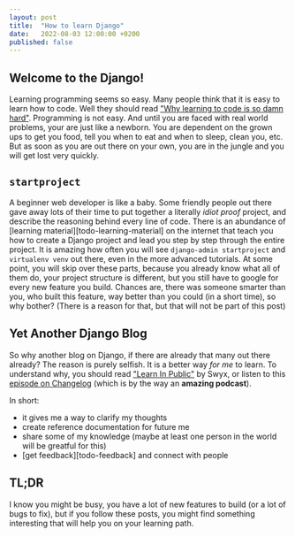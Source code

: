 ```yaml
---
layout: post
title:  "How to learn Django"
date:   2022-08-03 12:00:00 +0200
published: false
---
```


## Welcome to the Django!

Learning programming seems so easy.
Many people think that it is easy to learn how to code.
Well they should read ["Why learning to code is so damn hard"][1].
Programming is not easy. 
And until you are faced with real world problems, your are just like a newborn.
You are dependent on the grown ups to get you food, tell you when to eat and when to sleep, clean you, etc.
But as soon as you are out there on your own, you are in the jungle and you will get lost very quickly.

## `startproject`

A beginner web developer is like a baby.
Some friendly people out there gave away lots of their time to put together a literally _idiot proof_ project, and describe the reasoning behind every line of code.
There is an abundance of [learning material][todo-learning-material] on the internet that teach you how to create a Django project and lead you step by step through the entire project.
It is amazing how often you will see `django-admin startproject` and `virtualenv venv` out there, even in the more advanced tutorials.
At some point, you will skip over these parts, because you already know what all of them do, your project structure is different, but you still have to google for every new feature you build.
Chances are, there was someone smarter than you, who built this feature, way better than you could (in a short time), so why bother?
(There is a reason for that, but that will not be part of this post)

## **Y**et **A**nother **D**jango **B**log

So why another blog on Django, if there are already that many out there already?
The reason is purely selfish.
It is a better way _for me_ to learn.
To understand why, you should read ["Learn In Public"][2] by Swyx, or listen to this [episode on Changelog][3] (which is by the way an **amazing podcast**).

In short: 
* it gives me a way to clarify my thoughts
* create reference documentation for future me
* share some of my knowledge (maybe at least one person in the world will be greatful for this)
* [get feedback][todo-feedback] and connect with people

## TL;DR

I know you might be busy, you have a lot of new features to build (or a lot of bugs to fix), but if you follow these posts, you might find something interesting that will help you on your learning path.




[1]: https://www.thinkful.com/blog/why-learning-to-code-is-so-damn-hard/?ref=minimalistdjango.com
[2]: https://www.swyx.io/learn-in-public/
[3]: https://changelog.com/podcast/467
